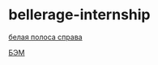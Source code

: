 # bellerage-internship


[белая полоса справа](https://qna.habr.com/q/218863)

[БЭМ](https://ru.bem.info/methodology/)
